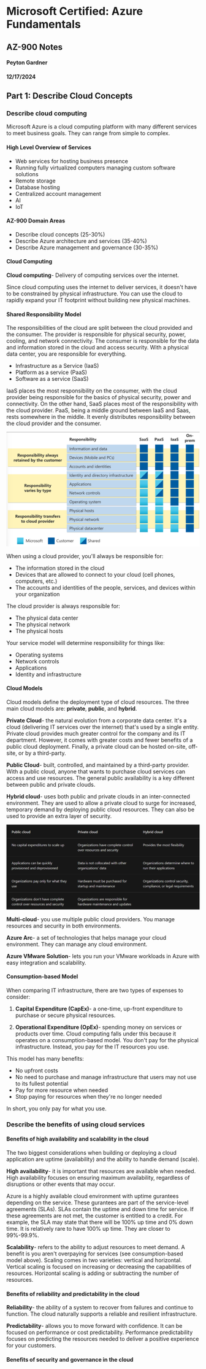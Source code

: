 # Microsoft Certified: Azure Fundamentals
## AZ-900 Notes

#### Peyton Gardner  
#### 12/17/2024  

## Part 1: Describe Cloud Concepts

### Describe cloud computing  

Microsoft Azure is a cloud computing platform with many different services to meet business goals. They can range from simple to complex.  

#### High Level Overview of Services

- Web services for hosting business presence  
- Running fully virtualized computers managing custom software solutions  
- Remote storage  
- Database hosting  
- Centralized account management  
- AI  
- IoT  

#### AZ-900 Domain Areas

- Describe cloud concepts (25-30%)  
- Describe Azure architecture and services (35-40%)  
- Describe Azure management and governance (30-35%)  

#### Cloud Computing  

**Cloud computing**- Delivery of computing services over the internet. 

Since cloud computing uses the internet to deliver services, it doesn't have to be constrained by physical infrastructure. You can use the cloud to rapidly expand your IT footprint without building new physical machines.  

#### Shared Responsibility Model

The responsibilities of the cloud are split between the cloud provided and the consumer. The provider is responsible for physical security, power, cooling, and network connectivity. The consumer is responsible for the data and information stored in the cloud and access security. With a physical data center, you are responsible for everything.  

- Infrastructure as a Service (IaaS)  
- Platform as a service (PaaS)  
- Software as a service (SaaS)  

IaaS places the most responsibility on the consumer, with the cloud provider being responsible for the basics of physical security, power and connectivity. On the other hand, SaaS places most of the responsibility with the cloud provider. PaaS, being a middle ground between IaaS and Saas, rests somewhere in the middle. It evenly distributes responsibility between the cloud provider and the consumer.  

![Shared Responsibility Model](./images/shared-responsibility-model.png)  

When using a cloud provider, you'll always be responsible for:  

- The information stored in the cloud  
- Devices that are allowed to connect to your cloud (cell phones, computers, etc.)  
- The accounts and identities of the people, services, and devices within your organization  

The cloud provider is always responsible for:  

- The physical data center  
- The physical network  
- The physical hosts  

Your service model will determine responsibility for things like:  

- Operating systems  
- Network controls  
- Applications  
- Identity and infrastructure  

#### Cloud Models  

Cloud models define the deployment type of cloud resources. The three main cloud models are: **private**, **public**, and **hybrid**.

**Private Cloud**- the natural evolution from a corporate data center. It's a cloud (delivering IT services over the internet) that's used by a single entity. Private cloud provides much greater control for the company and its IT department. However, it comes with greater costs and fewer benefits of a public cloud deployment. Finally, a private cloud can be hosted on-site, off-site, or by a third-party.  

**Public Cloud**- built, controlled, and maintained by a third-party provider. With a public cloud, anyone that wants to purchase cloud services can access and use resources. The general public availability is a key different between public and private clouds.  

**Hybrid cloud**- uses both public and private clouds in an inter-connected environment. They are used to allow a private cloud to surge for increased, temporary demand by deploying public cloud resources. They can also be used to provide an extra layer of security.  

![Cloud types](./images/cloud-types.png)  

**Multi-cloud**- you use multiple public cloud providers. You manage resources and security in both environments.   

**Azure Arc**- a set of technologies that helps manage your cloud environment. They can manage any cloud environment.  

**Azure VMware Solution**- lets you run your VMware workloads in Azure with easy integration and scalability.  

#### Consumption-based Model

When comparing IT infrastructure, there are two types of expenses to consider:  

1. **Capital Expenditure (CapEx)**- a one-time, up-front expenditure to purchase or secure physical resources.  

2. **Operational Expenditure (OpEx)**- spending money on services or products over time. Cloud computing falls under this because it operates on a consumption-based model. You don't pay for the physical infrastructure. Instead, you pay for the IT resources you use.  

This model has many benefits:  

- No upfront costs  
- No need to purchase and manage infrastructure that users may not use to its fullest potential  
- Pay for more resource when needed  
- Stop paying for resources when they're no longer needed  

In short, you only pay for what you use.  

### Describe the benefits of using cloud services

#### Benefits of high availability and scalability in the cloud

The two biggest considerations when building or deploying a cloud application are uptime (availability) and the ability to handle demand (scale).

**High availability**- it is important that resources are available when needed. High availability focuses on ensuring maximum availability, regardless of disruptions or other events that may occur.  

Azure is a highly available cloud environment with uptime gurantees depending on the service. These gurantees are part of the service-level agreements (SLAs). SLAs contain the uptime and down time for service. If these agreements are not met, the customer is entitled to a credit. For example, the SLA may state that there will be 100% up time and 0% down time. It is relatively rare to have 100% up time. They are closer to 99%-99.9%. 

**Scalability**- refers to the ability to adjust resources to meet demand. A benefit is you aren't overpaying for services (see consumption-based model above). Scaling comes in two varieties: vertical and horizontal. Vertical scaling is focused on increasing or decreasing the capabilities of resources. Horizontal scaling is adding or subtracting the number of resources.

#### Benefits of reliability and predictability in the cloud

**Reliability**- the ability of a system to recover from failures and continue to function. The cloud naturally supports a reliable and resilient infrastructure. 

**Predictability**- allows you to move forward with confidence. It can be focused on performance or cost predictability. Performance predictability focuses on predicting the resources needed to deliver a positive experience for your customers. 

#### Benefits of security and governance in the cloud



